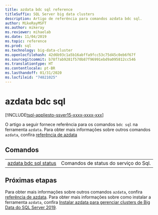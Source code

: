 ```yaml
---
title: azdata bdc sql reference
titleSuffix: SQL Server big data clusters
description: Artigo de referência para comandos azdata bdc sql.
author: MikeRayMSFT
ms.author: mikeray
ms.reviewer: mihaelab
ms.date: 11/04/2019
ms.topic: reference
ms.prod: sql
ms.technology: big-data-cluster
ms.openlocfilehash: 42d6b93c1a5b16abffa9fcc53c75d45c0eb6f67f
ms.sourcegitcommit: b78f7ab9281f570b87f96991ebd9a095812cc546
ms.translationtype: HT
ms.contentlocale: pt-BR
ms.lasthandoff: 01/31/2020
ms.locfileid: "74821025"
---
```

# <a name="azdata-bdc-sql"></a>azdata bdc sql

[!INCLUDE[tsql-appliesto-ssver15-xxxx-xxxx-xxx](../includes/tsql-appliesto-ssver15-xxxx-xxxx-xxx.md)]  

O artigo a seguir fornece referência para os comandos `bdc sql` na ferramenta `azdata`. Para obter mais informações sobre outros comandos `azdata`, confira [referência de azdata](reference-azdata.md)

## <a name="commands"></a>Comandos
|     |     |
| --- | --- |
[azdata bdc sql status](reference-azdata-bdc-sql-status.md) | Comandos de status do serviço do Sql.

## <a name="next-steps"></a>Próximas etapas

Para obter mais informações sobre outros comandos `azdata`, confira [referência de azdata](reference-azdata.md). Para obter mais informações sobre como instalar a ferramenta `azdata`, confira [Instalar azdata para gerenciar clusters de Big Data do SQL Server 2019](deploy-install-azdata.md).
